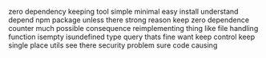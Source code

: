 zero dependency keeping tool simple minimal easy install understand depend npm package unless there strong reason keep zero dependence counter much possible consequence reimplementing thing like file handling function isempty isundefined type query thats fine want keep control keep single place utils see there security problem sure code causing
